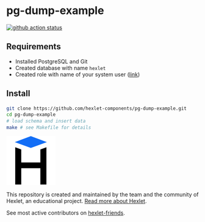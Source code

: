 # pg-dump-example

[![github action status](https://github.com/hexlet-components/pg-dump-example/workflows/Node%20CI/badge.svg)](https://github.com/hexlet-components/pg-dump-example/actions)


## Requirements

* Installed PostgreSQL and Git
* Created database with name `hexlet`
* Created role with name of your system user ([link](https://www.digitalocean.com/community/tutorials/how-to-use-roles-and-manage-grant-permissions-in-postgresql-on-a-vps-2))

## Install

```bash
git clone https://github.com/hexlet-components/pg-dump-example.git
cd pg-dump-example
# load schema and insert data
make # see Makefile for details
```

[![Hexlet Ltd. logo](https://raw.githubusercontent.com/Hexlet/assets/master/images/hexlet_logo128.png)](https://hexlet.io?utm_source=github&utm_medium=link&utm_campaign=pg-dump-example)

This repository is created and maintained by the team and the community of Hexlet, an educational project. [Read more about Hexlet](https://hexlet.io?utm_source=github&utm_medium=link&utm_campaign=pg-dump-example).

See most active contributors on [hexlet-friends](https://friends.hexlet.io/).
